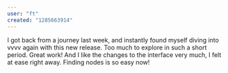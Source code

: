 ```yaml
---
user: "ft"
created: "1285663914"
---
```


I got back from a journey last week, and instantly found myself diving into vvvv again with this new release. Too much to explore in such a short period.
Great work! And I like the changes to the interface very much, I felt at ease right away. Finding nodes is so easy now!

